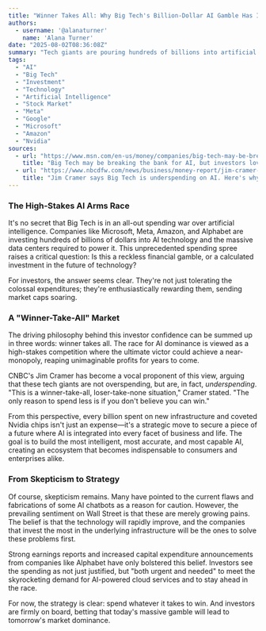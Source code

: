 ```yaml
---
title: "Winner Takes All: Why Big Tech's Billion-Dollar AI Gamble Has Investors Thrilled"
authors:
  - username: '@alanaturner'
    name: 'Alana Turner'
date: "2025-08-02T08:36:08Z"
summary: "Tech giants are pouring hundreds of billions into artificial intelligence. While the price tag is staggering, investors are doubling down, betting on a 'winner-take-all' future where market dominance yields massive returns."
tags:
  - "AI"
  - "Big Tech"
  - "Investment"
  - "Technology"
  - "Artificial Intelligence"
  - "Stock Market"
  - "Meta"
  - "Google"
  - "Microsoft"
  - "Amazon"
  - "Nvidia"
sources:
  - url: "https://www.msn.com/en-us/money/companies/big-tech-may-be-breaking-the-bank-for-ai-but-investors-love-it/ar-AA1JKOec"
    title: "Big Tech may be breaking the bank for AI, but investors love it"
  - url: "https://www.nbcdfw.com/news/business/money-report/jim-cramer-says-big-tech-is-underspending-on-ai-heres-why-they-may-need-to-spend-more/3893463/"
    title: "Jim Cramer says Big Tech is underspending on AI. Here's why they may need to spend more"
---
```


### The High-Stakes AI Arms Race

It's no secret that Big Tech is in an all-out spending war over artificial intelligence. Companies like Microsoft, Meta, Amazon, and Alphabet are investing hundreds of billions of dollars into AI technology and the massive data centers required to power it. This unprecedented spending spree raises a critical question: Is this a reckless financial gamble, or a calculated investment in the future of technology?

For investors, the answer seems clear. They're not just tolerating the colossal expenditures; they're enthusiastically rewarding them, sending market caps soaring.

### A "Winner-Take-All" Market

The driving philosophy behind this investor confidence can be summed up in three words: winner takes all. The race for AI dominance is viewed as a high-stakes competition where the ultimate victor could achieve a near-monopoly, reaping unimaginable profits for years to come.

CNBC's Jim Cramer has become a vocal proponent of this view, arguing that these tech giants are not overspending, but are, in fact, *underspending*. "This is a winner-take-all, loser-take-none situation," Cramer stated. "The only reason to spend less is if you don't believe you can win."

From this perspective, every billion spent on new infrastructure and coveted Nvidia chips isn't just an expense—it's a strategic move to secure a piece of a future where AI is integrated into every facet of business and life. The goal is to build the most intelligent, most accurate, and most capable AI, creating an ecosystem that becomes indispensable to consumers and enterprises alike.

### From Skepticism to Strategy

Of course, skepticism remains. Many have pointed to the current flaws and fabrications of some AI chatbots as a reason for caution. However, the prevailing sentiment on Wall Street is that these are merely growing pains. The belief is that the technology will rapidly improve, and the companies that invest the most in the underlying infrastructure will be the ones to solve these problems first.

Strong earnings reports and increased capital expenditure announcements from companies like Alphabet have only bolstered this belief. Investors see the spending as not just justified, but "both urgent and needed" to meet the skyrocketing demand for AI-powered cloud services and to stay ahead in the race.

For now, the strategy is clear: spend whatever it takes to win. And investors are firmly on board, betting that today's massive gamble will lead to tomorrow's market dominance.

